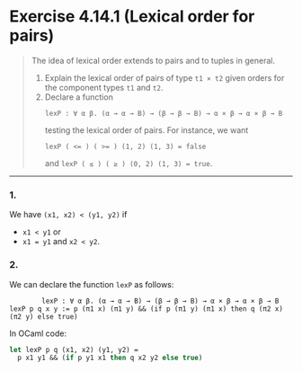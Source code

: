 # Exercise 4.14.1 (Lexical order for pairs)

> The idea of lexical order extends to pairs and to tuples in general.  
> 1. Explain the lexical order of pairs of type `t1 × t2` given orders for the component types `t1` and `t2`.
> 2. Declare a function
>    ```text
>    lexP : ∀ α β. (α → α → B) → (β → β → B) → α × β → α × β → B
>    ```
>    testing the lexical order of pairs.
>    For instance, we want
>    ```text
>    lexP ( <= ) ( >= ) (1, 2) (1, 3) = false
>    ```
>    and `lexP ( ≤ ) ( ≥ ) (0, 2) (1, 3) = true`.

---

### 1.

We have `(x1, x2) < (y1, y2)` if

- `x1 < y1` or
- `x1 = y1` and `x2 < y2`.

### 2.

We can declare the function `lexP` as follows:
```text
        lexP : ∀ α β. (α → α → B) → (β → β → B) → α × β → α × β → B
lexP p q x y := p (π1 x) (π1 y) && (if p (π1 y) (π1 x) then q (π2 x) (π2 y) else true)
```
In OCaml code:
```ocaml
let lexP p q (x1, x2) (y1, y2) =
  p x1 y1 && (if p y1 x1 then q x2 y2 else true)
```
